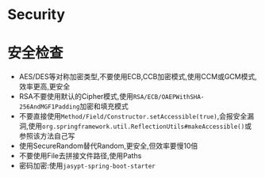 # Security



# 安全检查



* AES/DES等对称加密类型,不要使用ECB,CCB加密模式,使用CCM或GCM模式,效率更高,更安全
* RSA不要使用默认的Cipher模式,使用`RSA/ECB/OAEPWithSHA-256AndMGF1Padding`加密和填充模式
* 不要直接使用`Method/Field/Constructor.setAccessible(true)`,会报安全漏洞,使用`org.springframework.util.ReflectionUtils#makeAccessible()`或参照该方法自己写
* 使用SecureRandom替代Random,更安全,但效率要慢10倍
* 不要使用File去拼接文件路径,使用Paths
* 密码加密:使用`jasypt-spring-boot-starter`